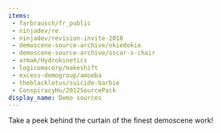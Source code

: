 ```yaml
---
items:
 - farbrausch/fr_public
 - ninjadev/re
 - ninjadev/revision-invite-2018
 - demoscene-source-archive/okiedokie
 - demoscene-source-archive/oscar-s-chair
 - armak/Hydrokinetics
 - logicomacorp/makeshift
 - excess-demogroup/amoeba
 - theblacklotus/suicide-barbie
 - ConspiracyHu/2012SourcePack
display_name: Demo sources
---
```

Take a peek behind the curtain of the finest demoscene work!
